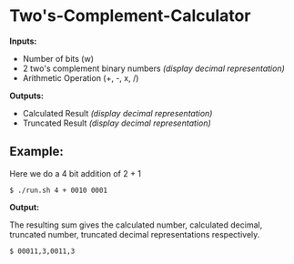 # Two's-Complement-Calculator

**Inputs:**
* Number of bits (w)
* 2 two's complement binary numbers *(display decimal representation)*
* Arithmetic Operation (+, -, x, /)

**Outputs:**
* Calculated Result *(display decimal representation)*
* Truncated Result *(display decimal representation)*

<h2><b>Example:</b></h2>

Here we do a 4 bit addition of 2 + 1

`$ ./run.sh 4 + 0010 0001`

**Output:**

The resulting sum gives the calculated number, calculated decimal, truncated number, truncated decimal representations respectively.

`$ 00011,3,0011,3`
